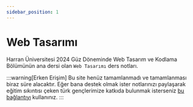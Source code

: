 ```yaml
---
sidebar_position: 1
---
```


# Web Tasarımı

Harran Üniversitesi 2024 Güz Döneminde Web Tasarım ve Kodlama Bölümünün ana dersi olan `Web Tasarımı` ders notları.

:::warning[Erken Erişim]
Bu site henüz tamamlanmadı ve tamamlanması biraz süre alacaktır. Eğer bana destek olmak ister notlarınızı paylaşarak eğitim sıkıntısı çeken türk gençlerimize katkıda bulunmak isterseniz [bu bağlantıyı](#) kullanınız.
:::